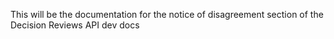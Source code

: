 This will be the documentation for the notice of disagreement section of the Decision Reviews API dev docs